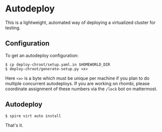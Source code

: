 # Autodeploy

This is a lightweight, automated way of deploying a virtualized cluster for testing.

## Configuration

To get an autodeploy configuration:

    $ cp deploy-chroot/setup.yaml.in $HOMEWORLD_DIR
    $ deploy-chroot/generate-setup.py <x>

Here `<x>` is a byte which must be unique per machine
if you plan to do multiple concurrent autodeploys.
If you are working on rhombi, please coordinate assignment of these numbers
via the `/lock` bot on mattermost.

## Autodeploy

    $ spire virt auto install

That's it.
